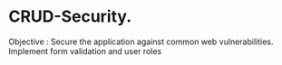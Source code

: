 # CRUD-Security.
 Objective :  Secure the application against common web vulnerabilities.  Implement form validation and user roles
